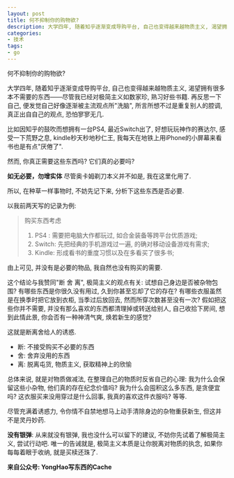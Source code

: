 ```yaml
---
layout: post
title: 何不抑制你的购物欲?
description: 大学四年, 随着知乎逐渐变成导购平台, 自己也变得越来越物质主义, 渴望拥有很多本不需要的东西.尽管我已经对极简主义如数家珍, 熟习好些书籍
categories:
- 技术
tags:
- go
---
```


何不抑制你的购物欲?

大学四年, 随着知乎逐渐变成导购平台, 自己也变得越来越物质主义, 渴望拥有很多本不需要的东西——尽管我已经对极简主义如数家珍, 熟习好些书籍. 再反思一下自己, 便发觉自己好像逐渐被主流观点所"洗脑", 所言所想不过是重复别人的腔调, 真正出自自己的观点, 恐怕寥寥无几.

比如因知乎的鼓吹而想拥有一台PS4, 最近Switch出了, 好想玩玩神作的赛达尔, 感受一下荒野之息, kindle秒天秒地秒仁王, 我每天在地铁上用iPhone的小屏幕来看书也是有点"厌倦了".

然而, 你真正需要这些东西吗? 它们真的必要吗?

**如无必要，勿增实体**  尽管奥卡姆剃刀本义并不如是, 我在这里化用了.

所以, 在种草一样事物时, 不妨先记下来, 分析下这些东西是否必要. 

以我前两天写的记录为例:

> 购买东西考虑
>
> 1. PS4 : 需要把电脑大作都玩过, 如合金装备等跨平台优质游戏;
> 2. Switch: 先把经典的手机游戏过一遍, 的确对移动设备游戏有需求;
> 3. Kindle: 形成看书的重度习惯以及在多看买了很多书;

由上可见, 并没有是必要的物品, 我自然也没有购买的需要. 

这个结论与我赞同"断 舍 离", 极简主义的观点有关: 试想自己身边是否被杂物包围? 有哪些东西是你很久没有用过, 久到你甚至忘却了它的存在? 有哪些衣服虽然是在换季时把它放到衣柜, 当季过后放回去, 然而所穿次数甚至没有一次? 假如把这些你并不需要, 并没有那么喜欢的东西都清理掉或转送给别人, 自己收拾下房间, 想到此情此景, 你会否有一种神清气爽, 焕若新生的感觉?

这就是断离舍给人的诱惑.

- 断: 不接受购买不必要的东西
- 舍: 舍弃没用的东西
- 离: 脱离屯货, 物质主义, 获取精神上的欣愉

总体来说, 就是对物质做减法, 在整理自己的物质时反省自己的心理: 我为什么会保留这些小杂物, 他们真的存在纪念价值吗? 我为什么会囤积这么多东西, 是贪便宜吗? 这衣服买来没用穿过是什么回事, 我真的喜欢这件衣服吗? 等等.

尽管充满着诱惑力, 令你情不自禁地想马上动手清除身边的杂物重获新生, 但这并不是灵丹妙药.

**没有银弹**: 从来就没有银弹, 我也没什么可以留下的建议, 不妨你先试着了解极简主义, 尝试行动吧. 唯一的告诫就是, 极简主义本质是让你脱离对物质的执念, 如果你每每着眼于收纳, 就是买椟还珠了.



**来自公众号: YongHao写东西的Cache** 

